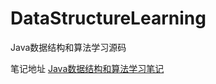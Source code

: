 # DataStructureLearning
Java数据结构和算法学习源码

  
笔记地址 [Java数据结构和算法学习笔记](https://joeyshelby.github.io/categories/%E5%AD%A6%E4%B9%A0/%E6%95%B0%E6%8D%AE%E7%BB%93%E6%9E%84/)
